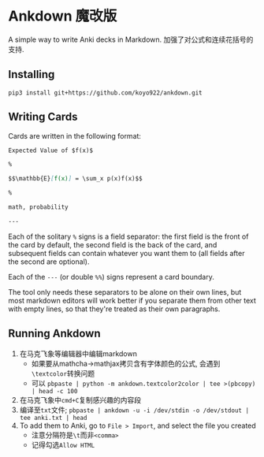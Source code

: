 # Ankdown 魔改版

A simple way to write Anki decks in Markdown.
加强了对公式和连续花括号的支持.

## Installing

`pip3 install git+https://github.com/koyo922/ankdown.git`

## Writing Cards

Cards are written in the following format:

```markdown
Expected Value of $f(x)$

%

$$\mathbb{E}[f(x)] = \sum_x p(x)f(x)$$

%

math, probability

---
```

Each of the solitary `%` signs is a field separator: the first
field is the front of the card by default, the second field is
the back of the card, and subsequent fields can contain whatever
you want them to (all fields after the second are optional).

Each of the `---` (or double `%%`) signs represent a card boundary.

The tool only needs these separators to be alone on their own lines,
but most markdown editors will work better if you separate them from
other text with empty lines, so that they're treated as their own
paragraphs.

## Running Ankdown

1. 在马克飞象等编辑器中编辑markdown
    - 如果要从mathcha->mathjax拷贝含有字体颜色的公式, 会遇到 `\textcolor`转换问题
    - 可以 `pbpaste | python -m ankdown.textcolor2color | tee >(pbcopy) | head -c 100`
2. 在马克飞象中`cmd+C`复制感兴趣的内容段
3. 编译至`txt`文件; `pbpaste | ankdown -u -i /dev/stdin -o /dev/stdout | tee anki.txt | head`
4. To add them to Anki, go to `File > Import`, and select the file you created
	- 注意分隔符是`\t`而非`<comma>`
	- 记得勾选`Allow HTML`
